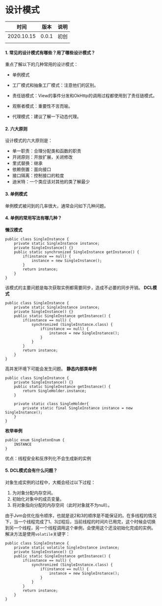 # 设计模式

| 时间       | 版本  | 说明 |
| ---------- | ----- | ---- |
| 2020.10.15 | 0.0.1 | 初创 |
|            |       |      |

#### 1. 常见的设计模式有哪些？用了哪些设计模式？

重点了解以下的几种常用的设计模式：

- 单例模式

- 工厂模式和抽象工厂模式：注意他们的区别。
- 责任链模式：View的事件分发和OkHttp的调用过程都使用到了责任链模式。
- 观察者模式：重要性不言而喻。
- 代理模式：建议了解一下动态代理。

#### 2. 六大原则

设计模式的六大原则是：

- 单一职责：合理分配类和函数的职责
- 开闭原则：开放扩展，关闭修改
- 里式替换：继承
- 依赖倒置：面向接口
- 接口隔离：控制接口的粒度
- 迪米特：一个类应该对其他的类了解最少

#### 3. 单例模式

单例模式被问到的几率很大，通常会问如下几种问题。

#### 4. 单例的常用写法有哪几种？

**懒汉模式**

```
public class SingleInstance {
	private static SingleInstance instance;
	private SingleInstance() {}
	public static synchronized SingleInstance getInstance() {
		if(instance == null) {
			instance = new SingleInstance();
		}
		return instance;
	}
}
```

该模式的主要问题是每次获取实例都需要同步，造成不必要的同步开销。 **DCL模式**

```
public class SingleInstance {
	private static SingleInstance instance;
	private SingleInstance() {}
	public static SingleInstance getInstance() {
		if(instance == null) {
			synchronized (SingleInstance.class) {
				if(instance == null) {
					instance = new SingleInstance();
				}
			}
		}
		return instance;
	}
}
```

高并发环境下可能会发生问题。 **静态内部类单例**

```
public class SingleInstance {
	private SingleInstance() {}
	public static SingleInstance getInstance() {
		return SingleHolder.instance;
	}
	
	private static class SingleHolder{
		private static final SingleInstance instance = new SingleInstance();
	}
}
```

**枚举单例**

```
public enum SingletonEnum {
	INSTANCE
}
```

优点：线程安全和反序列化不会生成新的实例

#### 5. DCL模式会有什么问题？

对象生成实例的过程中，大概会经过以下过程：

1. 为对象分配内存空间。
2. 初始化对象中的成员变量。
3. 将对象指向分配的内存空间（此时对象就不为null）。

由于Jvm会优化指令顺序，也就是说2和3的顺序是不能保证的。在多线程的情况下，当一个线程完成了1、3过程后，当前线程的时间片已用完，这个时候会切换到另一个线程，另一个线程调用这个单例，会使用这个还没初始化完成的实例。 解决方法是使用`volatile`关键字：

```
public class SingleInstance {
	private static volatile SingleInstance instance;
	private SingleInstance() {}
	public static SingleInstance getInstance() {
		if(instance == null) {
			synchronized (SingleInstance.class) {
				if(instance == null) {
					instance = new SingleInstance();
				}
			}
		}
		return instance;
	}
}
```

